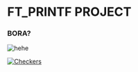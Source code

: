 # FT_PRINTF PROJECT
### BORA?
![hehe](https://media4.giphy.com/media/0Ei5SMtHRmTkMkjVei/200.gif)

[![Checkers](https://github.com/tawliew/ft_printf/actions/workflows/Checkfile.yml/badge.svg)](https://github.com/tawliew/ft_printf/actions/workflows/Checkfile.yml)
